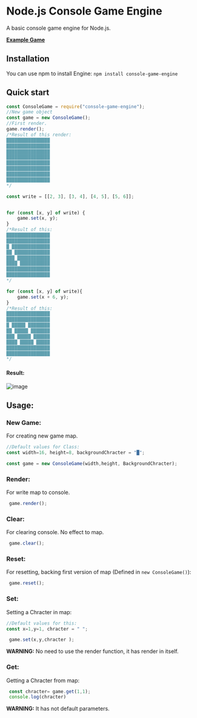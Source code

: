 # Node.js Console Game Engine
A basic console game engine for Node.js.

[**Example Game**](https://github.com/Akif9748/cge-example)

## Installation

You can use npm to install Engine: `npm install console-game-engine`

## Quick start

```js
const ConsoleGame = require("console-game-engine");
//New game object
const game = new ConsoleGame();
//First render.
game.render();
/*Result of this render:
████████████████
████████████████
████████████████
████████████████
████████████████
████████████████
████████████████
████████████████
*/

const write = [[2, 3], [3, 4], [4, 5], [5, 6]];


for (const [x, y] of write) {
    game.set(x, y);
}
/*Result of this:
████████████████
████████████████
█ ██████████████
██ █████████████
███ ████████████
████ ███████████
████████████████
████████████████
*/

for (const [x, y] of write){
    game.set(x + 6, y);
}
/*Result of this:
████████████████
████████████████
█ █████ ████████
██ █████ ███████
███ █████ ██████
████ █████ █████
████████████████
████████████████
*/
```

#### Result:
![image](https://user-images.githubusercontent.com/70021050/149624777-96d2fe9a-cd55-4f81-902b-14ddf072e00e.png)

## Usage:
### New Game:
For creating new game map.

```js
//Default values for Class:
const width=16, height=8, backgroundChracter = "█";

const game = new ConsoleGame(width,height, BackgroundChracter);
```

### Render:
For write map to console.

```js
 game.render();
```

### Clear:
For clearing console. No effect to map.

```js
 game.clear();
```

### Reset:
For resetting, backing first version of map (Defined in `new ConsoleGame()`):

```js
 game.reset();
```


### Set:
Setting a Chracter in map:

```js
//Default values for this:
const x=1,y=1, chracter = " ";

 game.set(x,y,chracter );
```
**WARNING:** No need to use the render function, it has render in itself.


### Get:
Getting a Chracter from map:

```js
 const chracter= game.get(1,1);
 console.log(chracter)
```
**WARNING:** It has not default parameters.
